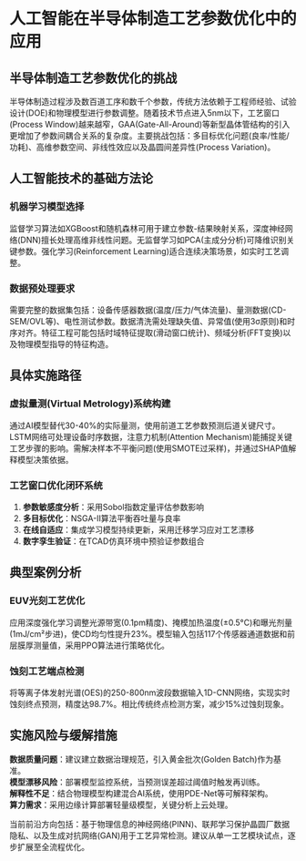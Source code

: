 # 人工智能在半导体制造工艺参数优化中的应用

## 半导体制造工艺参数优化的挑战

半导体制造过程涉及数百道工序和数千个参数，传统方法依赖于工程师经验、试验设计(DOE)和物理模型进行参数调整。随着技术节点进入5nm以下，工艺窗口(Process Window)越来越窄，GAA(Gate-All-Around)等新型晶体管结构的引入更增加了参数间耦合关系的复杂度。主要挑战包括：多目标优化问题(良率/性能/功耗)、高维参数空间、非线性效应以及晶圆间差异性(Process Variation)。

## 人工智能技术的基础方法论

### 机器学习模型选择
监督学习算法如XGBoost和随机森林可用于建立参数-结果映射关系，深度神经网络(DNN)擅长处理高维非线性问题。无监督学习如PCA(主成分分析)可降维识别关键参数。强化学习(Reinforcement Learning)适合连续决策场景，如实时工艺调整。

### 数据预处理要求
需要完整的数据集包括：设备传感器数据(温度/压力/气体流量)、量测数据(CD-SEM/OVL等)、电性测试参数。数据清洗需处理缺失值、异常值(使用3σ原则)和时序对齐。特征工程可能包括时域特征提取(滑动窗口统计)、频域分析(FFT变换)以及物理模型指导的特征构造。

## 具体实施路径

### 虚拟量测(Virtual Metrology)系统构建
通过AI模型替代30-40%的实际量测，使用前道工艺参数预测后道关键尺寸。LSTM网络可处理设备时序数据，注意力机制(Attention Mechanism)能捕捉关键工艺步骤的影响。需解决样本不平衡问题(使用SMOTE过采样)，并通过SHAP值解释模型决策依据。

### 工艺窗口优化闭环系统
1. **参数敏感度分析**：采用Sobol指数定量评估参数影响
2. **多目标优化**：NSGA-II算法平衡吞吐量与良率
3. **在线自适应**：集成学习模型持续更新，采用迁移学习应对工艺漂移
4. **数字孪生验证**：在TCAD仿真环境中预验证参数组合

## 典型案例分析

### EUV光刻工艺优化
应用深度强化学习调整光源带宽(0.1pm精度)、掩模加热温度(±0.5°C)和曝光剂量(1mJ/cm²步进)，使CD均匀性提升23%。模型输入包括117个传感器通道数据和前层膜厚测量值，采用PPO算法进行策略优化。

### 蚀刻工艺端点检测
将等离子体发射光谱(OES)的250-800nm波段数据输入1D-CNN网络，实现实时蚀刻终点预测，精度达98.7%。相比传统终点检测方案，减少15%过蚀刻现象。

## 实施风险与缓解措施

**数据质量问题**：建议建立数据治理规范，引入黄金批次(Golden Batch)作为基准。  
**模型漂移风险**：部署模型监控系统，当预测误差超过阈值时触发再训练。  
**解释性不足**：结合物理模型构建混合AI系统，使用PDE-Net等可解释架构。  
**算力需求**：采用边缘计算部署轻量级模型，关键分析上云处理。

当前前沿方向包括：基于物理信息的神经网络(PINN)、联邦学习保护晶圆厂数据隐私、以及生成对抗网络(GAN)用于工艺异常检测。建议从单一工艺模块试点，逐步扩展至全流程优化。